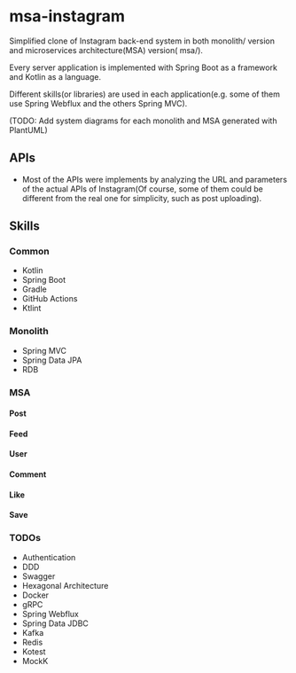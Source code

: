 # msa-instagram

Simplified clone of Instagram back-end system in both monolith/ version and microservices architecture(MSA) version(
msa/).

Every server application is implemented with Spring Boot as a framework and Kotlin as a language.

Different skills(or libraries) are used in each application(e.g. some of them use Spring Webflux and the others
Spring MVC).

(TODO: Add system diagrams for each monolith and MSA generated with PlantUML)

## APIs

* Most of the APIs were implements by analyzing the URL and parameters of the actual APIs of Instagram(Of course, some
  of them could be different from the real one for simplicity, such as post uploading).

## Skills

### Common

* Kotlin
* Spring Boot
* Gradle
* GitHub Actions
* Ktlint

### Monolith

* Spring MVC
* Spring Data JPA
* RDB

### MSA

#### Post

#### Feed

#### User

#### Comment

#### Like

#### Save

### TODOs

* Authentication
* DDD
* Swagger
* Hexagonal Architecture
* Docker
* gRPC
* Spring Webflux
* Spring Data JDBC
* Kafka
* Redis
* Kotest
* MockK
